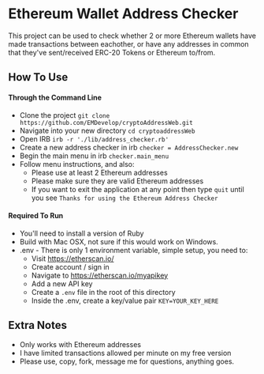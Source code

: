 # Ethereum Wallet Address Checker

This project can be used to check whether 2 or more Ethereum wallets have made transactions between eachother, or have any addresses in common that they've sent/received ERC-20 Tokens or Ethereum to/from.

## How To Use

#### Through the Command Line

- Clone the project `git clone https://github.com/EMDevelop/cryptoAddressWeb.git`
- Navigate into your new directory `cd cryptoaddressWeb`
- Open IRB `irb -r './lib/address_checker.rb'`
- Create a new address checker in irb `checker = AddressChecker.new`
- Begin the main menu in irb `checker.main_menu`
- Follow menu instructions, and also:
  - Please use at least 2 Ethereum addresses
  - Please make sure they are valid Ethereum addresses
  - If you want to exit the application at any point then type `quit` until you see `Thanks for using the Ethereum Address Checker`

#### Required To Run

- You'll need to install a version of Ruby
- Build with Mac OSX, not sure if this would work on Windows.
- .env - There is only 1 environment variable, simple setup, you need to:
  - Visit https://etherscan.io/
  - Create account / sign in
  - Navigate to https://etherscan.io/myapikey
  - Add a new API key
  - Create a `.env` file in the root of this directory
  - Inside the .env, create a key/value pair `KEY=YOUR_KEY_HERE`

## Extra Notes

- Only works with Ethereum addresses
- I have limited transactions allowed per minute on my free version
- Please use, copy, fork, message me for questions, anything goes.
